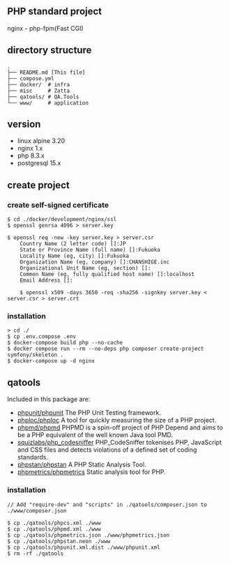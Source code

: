 PHP standard project
--
nginx - php-fpm(Fast CGI) 

directory structure
--
    .
    ├── README.md [This file]
    ├── compose.yml
    ├── docker/  # infra
    ├── misc     # Zatta
    ├── qatools/ # QA.Tools
    └── www/     # application

version
--
- linux alpine 3.20
- nginx 1.x
- php 8.3.x
- postgresql 15.x

create project
--
### create self-signed certificate
    $ cd ./docker/development/nginx/ssl
    $ openssl genrsa 4096 > server.key

    $ openssl req -new -key server.key > server.csr
        Country Name (2 letter code) []:JP
        State or Province Name (full name) []:Fukuoka
        Locality Name (eg, city) []:Fukuoka
        Organization Name (eg, company) []:CHANSHIGE.inc
        Organizational Unit Name (eg, section) []:
        Common Name (eg, fully qualified host name) []:localhost
        Email Address []:

        $ openssl x509 -days 3650 -req -sha256 -signkey server.key < server.csr > server.crt

### installation
    > cd ./
    $ cp .env.compose .env
    $ docker-compose build php --no-cache
    $ docker compose run --rm --no-deps php composer create-project symfony/skeleton .
    $ docker-compose up -d nginx

qatools
--
Included in this package are:  

* [phpunit/phpunit](https://github.com/sebastianbergmann/phpunit) The PHP Unit Testing framework.
* [phploc/phploc](https://github.com/sebastianbergmann/phploc) A tool for quickly measuring the size of a PHP project.
* [phpmd/phpmd](https://github.com/phpmd/phpmd) PHPMD is a spin-off project of PHP Depend and aims to be a PHP equivalent of the well known Java tool PMD.
* [squizlabs/php_codesniffer](https://github.com/squizlabs/PHP_CodeSniffer) PHP_CodeSniffer tokenises PHP, JavaScript and CSS files and detects violations of a defined set of coding standards.
* [phpstan/phpstan](https://github.com/phpstan/phpstan) A PHP Static Analysis Tool.
* [phpmetrics/phpmetrics](http://www.phpmetrics.org/) Static analysis tool for PHP.

### installation
    // Add "require-dev" and "scripts" in ./qatools/composer.json to ./www/composer.json

    $ cp ./qatools/phpcs.xml ./www
    $ cp ./qatools/phpmd.xml ./www
    $ cp ./qatools/phpmetrics.json ./www/phpmetrics.json
    $ cp ./qatools/phpstan.neon ./www
    $ cp ./qatools/phpunit.xml.dist ./www/phpunit.xml
    $ rm -rf ./qatools

